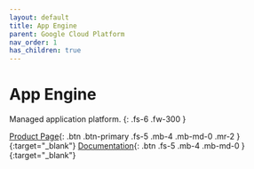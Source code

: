 ```yaml
---
layout: default
title: App Engine
parent: Google Cloud Platform
nav_order: 1
has_children: true
---
```


# App Engine

Managed application platform.
{: .fs-6 .fw-300 }

[Product Page](https://cloud.google.com/appengine/){: .btn .btn-primary .fs-5 .mb-4 .mb-md-0 .mr-2 }{:target="_blank"} [Documentation](https://cloud.google.com/appengine/docs/){: .btn .fs-5 .mb-4 .mb-md-0 }{:target="_blank"}
